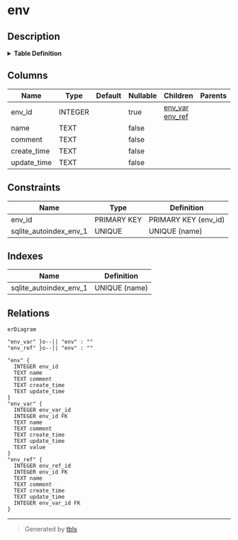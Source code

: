 # env

## Description

<details>
<summary><strong>Table Definition</strong></summary>

```sql
CREATE TABLE env (
    env_id INTEGER PRIMARY KEY,
    name TEXT NOT NULL,
    comment TEXT NOT NULL,
    create_time TEXT NOT NULL,
    update_time TEXT NOT NULL,
    UNIQUE(name)
) STRICT
```

</details>

## Columns

| Name | Type | Default | Nullable | Children | Parents | Comment |
| ---- | ---- | ------- | -------- | -------- | ------- | ------- |
| env_id | INTEGER |  | true | [env_var](env_var.md) [env_ref](env_ref.md) |  |  |
| name | TEXT |  | false |  |  |  |
| comment | TEXT |  | false |  |  |  |
| create_time | TEXT |  | false |  |  |  |
| update_time | TEXT |  | false |  |  |  |

## Constraints

| Name | Type | Definition |
| ---- | ---- | ---------- |
| env_id | PRIMARY KEY | PRIMARY KEY (env_id) |
| sqlite_autoindex_env_1 | UNIQUE | UNIQUE (name) |

## Indexes

| Name | Definition |
| ---- | ---------- |
| sqlite_autoindex_env_1 | UNIQUE (name) |

## Relations

```mermaid
erDiagram

"env_var" }o--|| "env" : ""
"env_ref" }o--|| "env" : ""

"env" {
  INTEGER env_id
  TEXT name
  TEXT comment
  TEXT create_time
  TEXT update_time
}
"env_var" {
  INTEGER env_var_id
  INTEGER env_id FK
  TEXT name
  TEXT comment
  TEXT create_time
  TEXT update_time
  TEXT value
}
"env_ref" {
  INTEGER env_ref_id
  INTEGER env_id FK
  TEXT name
  TEXT comment
  TEXT create_time
  TEXT update_time
  INTEGER env_var_id FK
}
```

---

> Generated by [tbls](https://github.com/k1LoW/tbls)
